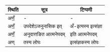 | स्थिति | सूत्र | टिप्पणी |
| ----- | ------- | ------ |
| अणँ॒ | - | - |
| अणँ॒ | उपदेशेऽजनुनासिक इत् | अँ-इत्यस्य इत्संज्ञा |
| अणँ॒ | अनुदात्तङित आत्मनेपदम् | इति आत्मनेपदम् |
| अण् | तस्य लोपः | इत्संज्ञकस्य लोपः |
